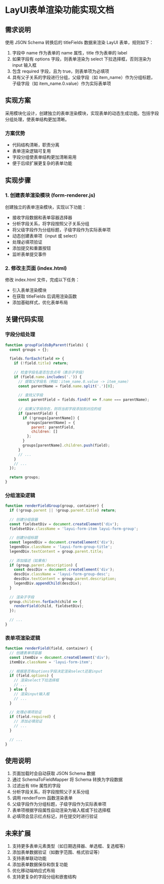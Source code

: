 # LayUI表单渲染功能实现文档

## 需求说明

使用 JSON Schema 转换后的 titleFields 数据来渲染 LayUI 表单，规则如下：
1. 字段中 name 作为表单的 name 属性，title 作为表单的 label
2. 如果字段有 options 字段，则表单渲染为 select 下拉选择框，否则渲染为 input 输入框
3. 包含 required 字段，且为 true，则表单项为必填项
4. 具有父子关系的字段进行分组，父级字段（如 item_name）作为分组标题，子级字段（如 item_name.0.value）作为实际表单项

## 实现方案

采用模块化设计，创建独立的表单渲染模块，实现表单的动态生成功能。包括字段分组处理，使表单结构更加清晰。

### 方案优势
- 代码结构清晰，职责分离
- 表单渲染逻辑可复用
- 字段分组使表单结构更加清晰易用
- 便于后续扩展更复杂的表单功能

## 实现步骤

### 1. 创建表单渲染模块 (form-renderer.js)

创建独立的表单渲染模块，实现以下功能：
- 接收字段数据和表单容器选择器
- 分析字段关系，将字段按照父子关系分组
- 将父级字段作为分组标题，子级字段作为实际表单项
- 动态创建表单项（input 或 select）
- 处理必填项验证
- 添加提交和重置按钮
- 监听表单提交事件

### 2. 修改主页面 (index.html)

修改 index.html 文件，完成以下任务：
- 引入表单渲染模块
- 在获取 titleFields 后调用渲染函数
- 添加基础样式，优化表单布局

## 关键代码实现

### 字段分组处理

```javascript
function groupFieldsByParent(fields) {
  const groups = {};
  
  fields.forEach(field => {
    if (!field.title) return;
    
    // 检查字段名是否包含点号（表示子字段）
    if (field.name.includes('.')) {
      // 提取父字段名（例如：item_name.0.value -> item_name）
      const parentName = field.name.split('.')[0];
      
      // 查找父字段
      const parentField = fields.find(f => f.name === parentName);
      
      // 如果父字段存在，则将当前字段添加到对应的组
      if (parentField) {
        if (!groups[parentName]) {
          groups[parentName] = {
            parent: parentField,
            children: []
          };
        }
        groups[parentName].children.push(field);
      }
      // ...
    }
    // ...
  });
  
  return groups;
}
```

### 分组渲染逻辑

```javascript
function renderFieldGroup(group, container) {
  if (!group.parent || !group.parent.title) return;
  
  // 创建分组容器
  const fieldsetDiv = document.createElement('div');
  fieldsetDiv.className = 'layui-form-item layui-form-group';
  
  // 创建分组标题
  const legendDiv = document.createElement('div');
  legendDiv.className = 'layui-form-group-title';
  legendDiv.textContent = group.parent.title;
  
  // 添加描述（如果有）
  if (group.parent.description) {
    const descDiv = document.createElement('div');
    descDiv.className = 'layui-form-group-desc';
    descDiv.textContent = group.parent.description;
    legendDiv.appendChild(descDiv);
  }
  
  // 渲染子字段
  group.children.forEach(child => {
    renderField(child, fieldsetDiv);
  });
  
  // ...
}
```

### 表单项渲染逻辑

```javascript
function renderField(field, container) {
  // 创建表单项容器
  const itemDiv = document.createElement('div');
  itemDiv.className = 'layui-form-item';
  
  // 根据是否有options字段决定渲染select还是input
  if (field.options) {
    // 渲染select下拉选择框
    // ...
  } else {
    // 渲染input输入框
    // ...
  }
  
  // 处理必填项验证
  if (field.required) {
    // 添加必填验证
    // ...
  }
  
  // ...
}
```

## 使用说明

1. 页面加载时会自动获取 JSON Schema 数据
2. 通过 SchemaToFieldMapper 将 Schema 转换为字段数据
3. 过滤出有 title 属性的字段
4. 分析字段关系，将字段按照父子关系分组
5. 调用 renderForm 函数渲染表单
6. 父级字段作为分组标题，子级字段作为实际表单项
7. 表单项根据字段属性自动渲染为输入框或下拉选择框
8. 必填项会显示红点标记，并在提交时进行验证

## 未来扩展

1. 支持更多表单元素类型（如日期选择器、单选框、复选框等）
2. 添加表单数据验证（如数字范围、格式验证等）
3. 支持表单联动功能
4. 添加表单数据保存和恢复功能
5. 优化移动端响应式布局
6. 支持更复杂的字段分组和嵌套结构 
